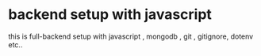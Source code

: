 #  backend setup with javascript

this is full-backend setup with javascript , mongodb , git , gitignore, dotenv etc..